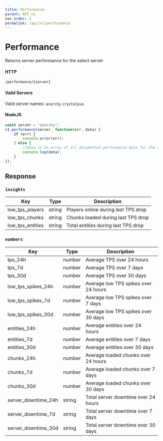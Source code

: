 ```yaml
---
title: Performance
parent: API v1
nav_order: 3
permalink: /api/v1/performance
---
```


# Performance

Returns server performance for the select server

#### HTTP
`/performance/{server}`
#### Valid Servers
Valid server names: `anarchy` `crystalpvp`

#### NodeJS
```javascript
const server = "anarchy";
v1.performance(server, function(err, data) {
    if (err) {
        console.error(err);
    } else {
        //data is an array of all documented performance data for the requested server
        console.log(data);
    }
});
```

## Response

### `insights`

| Key                | Type   | Description                         |
|--------------------|--------|-------------------------------------|
| low\_tps\_players  | string | Players online during last TPS drop |
| low\_tps\_chunks   | string | Chunks loaded during last TPS drop  |
| low\_tps\_entities | string | Total entities during last TPS drop |

### `numbers`

| Key                   | Type   | Description                          |
|-----------------------|--------|--------------------------------------|
| tps\_24h              | number | Average TPS over 24 hours            |
| tps\_7d               | number | Average TPS over 7 days              |
| tps\_30d              | number | Average TPS over 30 days             |
| low\_tps\_spikes\_24h | number | Average low TPS spikes over 24 hours |
| low\_tps\_spikes\_7d  | number | Average low TPS spikes over 7 days   |
| low\_tps\_spikes\_30d | number | Average low TPS spikes over 30 days  |
| entities\_24h         | number | Average entities over 24 hours       |
| entities\_7d          | number | Average entities over 7 days         |
| entities\_30d         | number | Average entities over 30 days        |
| chunks\_24h           | number | Average loaded chunks over 24 hours  |
| chunks\_7d            | number | Average loaded chunks over 7 days    |
| chunks\_30d           | number | Average loaded chunks over 30 days   |
| server\_downtime\_24h | string | Total server downtime over 24 hours  |
| server\_downtime\_7d  | string | Total server downtime over 7 days    |
| server\_downtime\_30d | string | Total server downtime over 30 days   |




